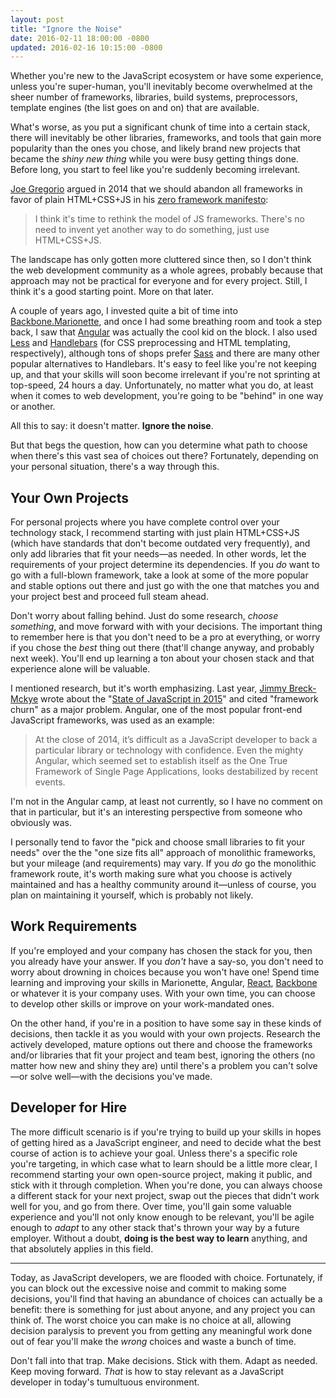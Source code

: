 ```yaml
---
layout: post
title: "Ignore the Noise"
date: 2016-02-11 18:00:00 -0800
updated: 2016-02-16 10:15:00 -0800
---
```


Whether you're new to the JavaScript ecosystem or have some experience, unless you're super-human, you'll inevitably become overwhelmed at the sheer number of frameworks, libraries, build systems, preprocessors, template engines (the list goes on and on) that are available.

<!--more-->

What's worse, as you put a significant chunk of time into a certain stack, there will inevitably be other libraries, frameworks, and tools that gain more popularity than the ones you chose, and likely brand new projects that became the *shiny new thing* while you were busy getting things done. Before long, you start to feel like you're suddenly becoming irrelevant.

[Joe Gregorio](http://bitworking.org) argued in 2014 that we should abandon all frameworks in favor of plain HTML+CSS+JS in his [zero framework manifesto](http://bitworking.org/news/2014/05/zero_framework_manifesto):

> I think it's time to rethink the model of JS frameworks. There's no need to invent yet another way to do something, just use HTML+CSS+JS.

The landscape has only gotten more cluttered since then, so I don't think the web development community as a whole agrees, probably because that approach may not be practical for everyone and for every project. Still, I think it's a good starting point. More on that later.

A couple of years ago, I invested quite a bit of time into [Backbone.Marionette](http://marionettejs.com), and once I had some breathing room and took a step back, I saw that [Angular](https://angularjs.org) was actually the cool kid on the block. I also used [Less](http://lesscss.org) and [Handlebars](http://handlebarsjs.com) (for CSS preprocessing and HTML templating, respectively), although tons of shops prefer [Sass](http://sass-lang.com) and there are many other popular alternatives to Handlebars. It's easy to feel like you're not keeping up, and that your skills will soon become irrelevant if you're not sprinting at top-speed, 24 hours a day. Unfortunately, no matter what you do, at least when it comes to web development, you're going to be "behind" in one way or another.

All this to say: it doesn't matter. **Ignore the noise**.

But that begs the question, how can you determine what path to choose when there's this vast sea of choices out there? Fortunately, depending on your personal situation, there's a way through this.

## Your Own Projects

For personal projects where you have complete control over your technology stack, I recommend starting with just plain HTML+CSS+JS (which have standards that don't become outdated very frequently), and only add libraries that fit your needs&mdash;as needed. In other words, let the requirements of your project determine its dependencies. If you *do* want to go with a full-blown framework, take a look at some of the more popular and stable options out there and just go with the one that matches you and your project best and proceed full steam ahead.

Don't worry about falling behind. Just do some research, *choose something*, and move forward with with your decisions. The important thing to remember here is that you don't need to be a pro at everything, or worry if you chose the *best* thing out there (that'll change anyway, and probably next week). You'll end up learning a ton about your chosen stack and that experience alone will be valuable.

I mentioned research, but it's worth emphasizing. Last year, [Jimmy Breck-Mckye](http://www.breck-mckye.com) wrote about the "[State of JavaScript in 2015](http://www.breck-mckye.com/blog/2014/12/the-state-of-javascript-in-2015/)" and cited "framework churn" as a major problem. Angular, one of the most popular front-end JavaScript frameworks, was used as an example:

> At the close of 2014, it’s difficult as a JavaScript developer to back a particular library or technology with confidence. Even the mighty Angular, which seemed set to establish itself as the One True Framework of Single Page Applications, looks destabilized by recent events.

I'm not in the Angular camp, at least not currently, so I have no comment on that in particular, but it's an interesting perspective from someone who obviously was.

I personally tend to favor the "pick and choose small libraries to fit your needs" over the the "one size fits all" approach of monolithic frameworks, but your mileage (and requirements) may vary. If you *do* go the monolithic framework route, it's worth making sure what you choose is actively maintained and has a healthy community around it&mdash;unless of course, you plan on maintaining it yourself, which is probably not likely.

## Work Requirements

If you're employed and your company has chosen the stack for you, then you already have your answer. If you *don't* have a say-so, you don't need to worry about drowning in choices because you won't have one! Spend time learning and improving your skills in Marionette, Angular, [React](https://facebook.github.io/react/), [Backbone](http://backbonejs.org) or whatever it is your company uses. With your own time, you can choose to develop other skills or improve on your work-mandated ones.

On the other hand, if you're in a position to have some say in these kinds of decisions, then tackle it as you would with your own projects. Research the actively developed, mature options out there and choose the frameworks and/or libraries that fit your project and team best, ignoring the others (no matter how new and shiny they are) until there's a problem you can't solve&mdash;or solve well&mdash;with the decisions you've made.

## Developer for Hire

The more difficult scenario is if you're trying to build up your skills in hopes of getting hired as a JavaScript engineer, and need to decide what the best course of action is to achieve your goal. Unless there's a specific role you're targeting, in which case what to learn should be a little more clear, I recommend starting your own open-source project, making it public, and stick with it through completion. When you're done, you can always choose a different stack for your next project, swap out the pieces that didn't work well for you, and go from there. Over time, you'll gain some valuable experience and you'll not only know enough to be relevant, you'll be agile enough to *adapt* to any other stack that's thrown your way by a future employer. Without a doubt, **doing is the best way to learn** anything, and that absolutely applies in this field.

-----

Today, as JavaScript developers, we are flooded with choice. Fortunately, if you can block out the excessive noise and commit to making some decisions, you'll find that having an abundance of choices can actually be a benefit: there is something for just about anyone, and any project you can think of. The worst choice you can make is no choice at all, allowing decision paralysis to prevent you from getting any meaningful work done out of fear you'll make the *wrong* choices and waste a bunch of time.

Don't fall into that trap. Make decisions. Stick with them. Adapt as needed. Keep moving forward. *That* is how to stay relevant as a JavaScript developer in today's tumultuous environment.
